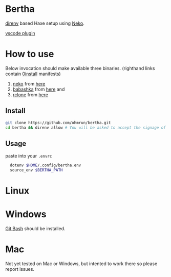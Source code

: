 # Bertha

[direnv](direnv.net) based Haxe setup using [Neko](https://nekovm.org/).

[vscode plugin](https://github.com/direnv/direnv-vscode)

# How to use

Below invocation should make available three binaries. (righthand links contain [0install](0install.net) manifests)

1) [neko](nekovm.org) from [here](https://github.com/ohmrun/0install_neko)   
2) [babashka](babashka.org) from [here](https://github.com/ohmrun/0install_babashka) and  
3) [rclone](rclone.org)   from [here](https://github.com/ohmrun/0install_rclone)   



## Install
```bash
git clone https://github.com/ohmrun/bertha.git
cd bertha && direnv allow # You will be asked to accept the signage of the certificates, see above links
```

## Usage

paste into your `.envrc`

```bash
  dotenv $HOME/.config/bertha.env
  source_env $BERTHA_PATH
```


# Linux 

# Windows 

  [Git Bash](https://gitforwindows.org/) should be installed.

# Mac

Not yet tested on Mac or Windows, but intented to work there so please report issues.

